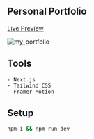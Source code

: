 ## Personal Portfolio

[Live Preview](https://sushildulal.netlify.app/)

![my_portfolio](https://github.com/sdulal123/portfolio/assets/86375908/098369f0-51bb-4c3d-bdc9-e0820c620955)

## Tools
    - Next.js
    - Tailwind CSS
    - Framer Motion

## Setup
```bash
npm i && npm run dev
```